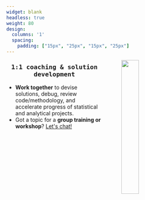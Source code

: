 ```yaml
---
widget: blank
headless: true
weight: 80
design:
  columns: '1'
  spacing:
    padding: ["15px", "25px", "15px", "25px"]
---
```


<img align="right" width="30%" height="30%" src="/media/consulting_coaching.png" hspace = "10%"/>

<h3 style="text-align: center; font-family: Lucida Console, monospace;"><strong>1:1 coaching & solution development</strong></h3>

* <strong>Work together</strong> to devise solutions, debug, review code/methodology, and accelerate progress of statistical and analytical projects.
* Got a topic for a <strong>group training or workshop</strong>? [Let's chat!](/#contact)